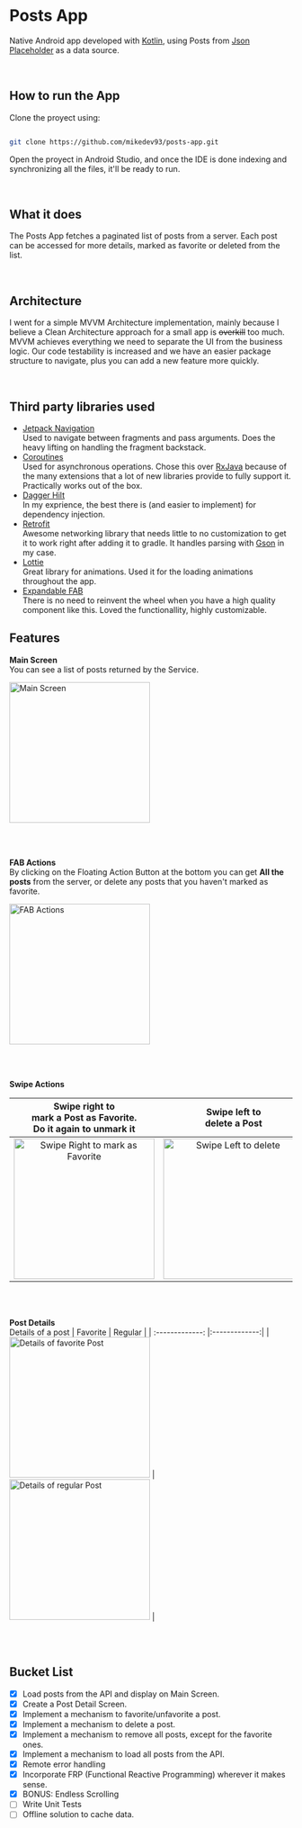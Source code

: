 # Posts App
Native Android app developed with [Kotlin](https://kotlinlang.org/), using Posts from [Json Placeholder](https://jsonplaceholder.typicode.com/) as a data source.

<br>

## How to run the App
Clone the proyect using:

```bash

git clone https://github.com/mikedev93/posts-app.git

```

Open the proyect in Android Studio, and once the IDE is done indexing and synchronizing all the files, it'll be ready to run.

<br>

## What it does
The Posts App fetches a paginated list of posts from a server. Each post can be accessed for more details, marked as favorite or deleted from the list.

<br>

## Architecture
I went for a simple MVVM Architecture implementation, mainly because I believe a Clean Architecture approach for a small app is ~~overkill~~ too much.<br>
MVVM achieves everything we need to separate the UI from the business logic. Our code testability is increased and we have an easier package structure to navigate, plus you can add a new feature more quickly.

<br>

## Third party libraries used
- [Jetpack Navigation](https://developer.android.com/guide/navigation)
  <br>Used to navigate between fragments and pass arguments. Does the heavy lifting on handling the fragment backstack.
- [Coroutines](https://developer.android.com/kotlin/coroutines)
  <br>Used for asynchronous operations. Chose this over [RxJava](https://github.com/ReactiveX/RxJava) because of the many extensions that a lot of new libraries provide to fully support it. Practically works out of the box.
- [Dagger Hilt](https://dagger.dev/)
  <br>In my exprience, the best there is (and easier to implement) for dependency injection.
- [Retrofit](https://square.github.io/retrofit/)
  <br>Awesome networking library that needs little to no customization to get it to work right after adding it to gradle. It handles parsing with [Gson](https://github.com/google/gson) in my case.
- [Lottie](https://github.com/airbnb/lottie-android)
  <br>Great library for animations. Used it for the loading animations throughout the app.
- [Expandable FAB](https://github.com/nambicompany/expandable-fab)
  <br>There is no need to reinvent the wheel when you have a high quality component like this. Loved the functionallity, highly customizable.

## Features

**Main Screen**
<br>You can see a list of posts returned by the Service.

<img src="images/main_screen.jpg" alt="Main Screen" width="250"/>

<br><br>

**FAB Actions**
<br>By clicking on the Floating Action Button at the bottom you can get **All the posts** from the server, or delete any posts that you haven't marked as favorite.

<img src="images/fab_actions.jpg" alt="FAB Actions" width="250"/>

<br><br>

**Swipe Actions**

| Swipe right to<br> mark a Post as Favorite.<br>Do it again to unmark it | Swipe left to<br> delete a Post |
| :-------------: |:-------------:|
| <img src="images/slide_right_favorite.jpg" alt="Swipe Right to mark as Favorite" width="250"/>      | <img src="images/slide_left_delete.jpg" alt="Swipe Left to delete" width="250"/> |

<br><br>

**Post Details**
<br>Details of a post
| Favorite | Regular |
| :-------------: |:-------------:|
| <img src="images/post_detail_favorite.jpg" alt="Details of favorite Post" width="250"/>      | <img src="images/post_detail.jpg" alt="Details of regular Post" width="250"/> |

<br><br>


## Bucket List

- [x] Load posts from the API and display on Main Screen.
- [x] Create a Post Detail Screen.
- [x] Implement a mechanism to favorite/unfavorite a post.
- [x] Implement a mechanism to delete a post.
- [x] Implement a mechanism to remove all posts, except for the favorite ones.
- [X] Implement a mechanism to load all posts from the API.
- [x] Remote error handling
- [x] Incorporate FRP (Functional Reactive Programming) wherever it makes sense.
- [x] BONUS: Endless Scrolling
- [ ] Write Unit Tests
- [ ] Offline solution to cache data.